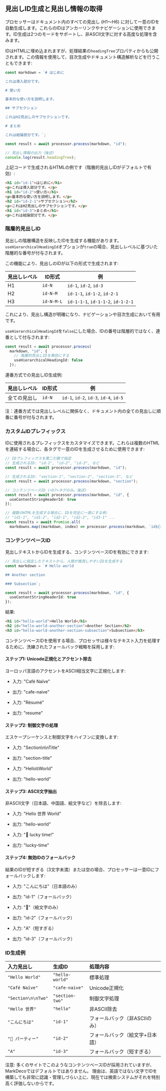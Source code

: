 ## 見出しID生成と見出し情報の取得

プロセッサーはドキュメント内のすべての見出し (H1〜H6) に対して一意のIDを自動生成します。これらのIDはアンカーリンクやナビゲーションに使用できます。ID生成は2つのモードをサポートし、非ASCII文字に対する高度な処理を含みます。

IDはHTMLに埋め込まれますが、処理結果の`headingTree`プロパティからも公開されます。この情報を使用して、目次生成やドキュメント構造解析などを行うこともできます:

```typescript
const markdown = `# はじめに

これは導入部分です。

# 使い方

基本的な使い方を説明します。

## サブセクション

これはH2見出しのサブセクションです。

# まとめ

これは結論部分です。`;

const result = await processor.process(markdown, "id");

// 見出し情報の出力（後述）
console.log(result.headingTree);
```

上記コードで生成されるHTMLの例です（階層的見出しIDがデフォルトで有効）:

```html
<h1 id="id-1">はじめに</h1>
<p>これは導入部分です。</p>
<h1 id="id-2">使い方</h1>
<p>基本的な使い方を説明します。</p>
<h2 id="id-2-1">サブセクション</h2>
<p>これはH2見出しのサブセクションです。</p>
<h1 id="id-3">まとめ</h1>
<p>これは結論部分です。</p>
```

### 階層的見出しID

見出しの階層構造を反映したIDを生成する機能があります。`useHierarchicalHeadingId`オプションが`true`の場合、見出しレベルに基づいた階層的な番号が付与されます。

この機能により、見出しのIDが以下の形式で生成されます:

| 見出しレベル | ID形式 | 例 |
|------------|--------|-----|
| H1 | `id-N` | `id-1`, `id-2`, `id-3` |
| H2 | `id-N-M` | `id-1-1`, `id-1-2`, `id-2-1` |
| H3 | `id-N-M-L` | `id-1-1-1`, `id-1-1-2`, `id-1-2-1` |

これにより、見出し構造が明確になり、ナビゲーションや目次生成において有用です。

`useHierarchicalHeadingId`を`false`にした場合、IDの番号は階層的ではなく、連番として付与されます:

```typescript
const result = await processor.process(
  markdown, "id", {
    // 階層的見出しIDを無効にする
    useHierarchicalHeadingId: false
  });
```

連番方式での見出しID生成例:

| 見出しレベル | ID形式 | 例 |
|------------|--------|-----|
| 全ての見出し | `id-N` | `id-1`, `id-2`, `id-3`, `id-4`, `id-5` |

注：連番方式では見出しレベルに関係なく、ドキュメント内の全ての見出しに順番に番号が付与されます。

### カスタムIDプレフィックス

IDに使用されるプレフィックスをカスタマイズできます。これらは複数のHTMLを連結する場合に、各タグで一意のIDを生成させるために使用できます:

```typescript
// IDプレフィックスを第二引数で指定
// 生成されるID: "id-1", "id-2", "id-3", など
const result = await processor.process(markdown, "id");

// 生成されるID: "section-1", "section-2", "section-3", など
const result = await processor.process(markdown, "section");

// コンテンツベースID (<h?>タグのみ。後述)
const result = await processor.process(markdown, "id", {
  useContentStringHeaderId: true
});

// 複数のHTMLを生成する場合に、IDを完全に一意にする例:
// "id1-1", "id1-2", "id2-1", "id2-2", "id3-1" ...
const results = await Promise.all(
  markdowns.map((markdown, index) => processor.process(markdown, `id${index}`)));
```

### コンテンツベースID

見出しテキストからIDを生成する、コンテンツベースIDを有効にできます:

```typescript
// 見出しに指定したテキストから、人間が推測しやすいIDを生成する
const markdown = `# Hello world

## Another section

### Subsection`;

const result = await processor.process(markdown, "id", {
  useContentStringHeaderId: true
});
```

結果:

```html
<h1 id="hello-world">Hello World</h1>
<h2 id="hello-world-another-section">Another Section</h2>
<h3 id="hello-world-another-section-subsection">Subsection</h3>
```

コンテンツベースIDを使用する場合、プロセッサは様々なテキスト入力を処理するために、洗練されたフォールバック戦略を採用します:

#### ステップ1: Unicode正規化とアクセント除去

ヨーロッパ言語のアクセントをASCII相当文字に正規化します:

* 入力: "Café Naïve"
* 出力: "cafe-naive"

* 入力: "Résumé"
* 出力: "resume"

#### ステップ2: 制御文字の処理

エスケープシーケンスと制御文字をハイフンに変換します:

* 入力: "Section\n\nTitle"
* 出力: "section-title"

* 入力: "Hello\tWorld"
* 出力: "hello-world"

#### ステップ3: ASCII文字抽出

非ASCII文字（日本語、中国語、絵文字など）を除去します:

* 入力: "Hello 世界 World"
* 出力: "hello-world"

* 入力: "🎉 lucky time!"
* 出力: "lucky-time"

#### ステップ4: 無効IDのフォールバック

結果のIDが短すぎる（3文字未満）または空の場合、プロセッサーは一意IDにフォールバックします:

* 入力: "こんにちは"（日本語のみ）
* 出力: "id-1"（フォールバック）

* 入力: "🎉"（絵文字のみ）
* 出力: "id-2"（フォールバック）

* 入力: "A"（短すぎる）
* 出力: "id-3"（フォールバック）

### ID生成例

|入力見出し|生成ID|処理内容|
|:----|:----|:----|
|`"Hello World"`|`"hello-world"`|標準処理|
|`"Café Naïve"`|`"cafe-naive"`|Unicode正規化|
|`"Section\n\nTwo"`|`"section-two"`|制御文字処理|
|`"Hello 世界"`|`"hello"`|非ASCII除去|
|`"こんにちは"`|`"id-1"`|フォールバック（非ASCIIのみ）|
|`"🎉 パーティー"`|`"id-2"`|フォールバック（絵文字+日本語）|
|`"A"`|`"id-3"`|フォールバック（短すぎる）|

注意: 多くのサイトでこのようなコンテンツベースIDが採用されていますが、MarkDecoではデフォルトではありません。
理由は、英語ではない文字でIDを構築しても非常に認識・管理しづらい上に、現在では検索システムがそれを特別高く評価しないからです。
